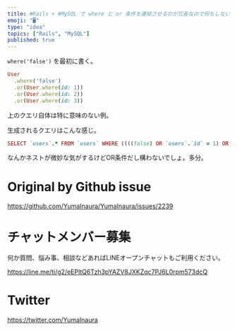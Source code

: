```yaml
---
title: #Rails + #MySQL で where と or 条件を連結させるのが冗長なので何もしないダミーの where 句を作ってみる
emoji: "🖥"
type: "idea"
topics: ["Rails", "MySQL"]
published: true
---
```


`where('false')` を最初に書く。

```rb
User
  .where('false')
  .or(User.where(id: 1))
  .or(User.where(id: 2))
  .or(User.where(id: 3))
```

上のクエリ自体は特に意味のない例。

生成されるクエリはこんな感じ。

```rb
SELECT `users`.* FROM `users` WHERE ((((false) OR `users`.`id` = 1) OR `users`.`id` = 2) OR `users`.`id` = 3)
```

なんかネストが微妙な気がするけどOR条件だし構わないでしょ。多分。



# Original by Github issue

https://github.com/YumaInaura/YumaInaura/issues/2239








<!-- Update From Qiita API -->

# チャットメンバー募集


何か質問、悩み事、相談などあればLINEオープンチャットもご利用ください。

https://line.me/ti/g2/eEPltQ6Tzh3pYAZV8JXKZqc7PJ6L0rpm573dcQ





# Twitter


https://twitter.com/YumaInaura


<!-- Update From Qiita API -->


